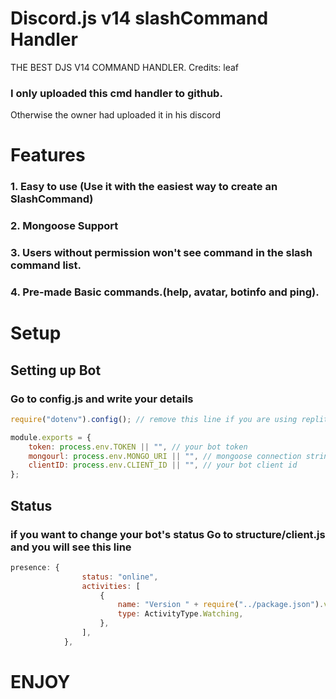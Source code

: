 # Discord.js v14 slashCommand Handler
THE BEST DJS V14 COMMAND HANDLER. Credits: leaf
### I only uploaded this cmd handler to github.
Otherwise the owner had uploaded it in his discord

# Features
### 1. Easy to use (Use it with the easiest way to create an SlashCommand)
### 2. Mongoose Support
### 3. Users without permission won't see command in the slash command list.
### 4. Pre-made Basic commands.(help, avatar, botinfo and ping).

# Setup
## Setting up Bot
### Go to config.js and write your details
```js
require("dotenv").config(); // remove this line if you are using replit

module.exports = {
    token: process.env.TOKEN || "", // your bot token
    mongourl: process.env.MONGO_URI || "", // mongoose connection string
    clientID: process.env.CLIENT_ID || "", // your bot client id
};
```

## Status
### if you want to change your bot's status Go to structure/client.js and you will see this line
```js
presence: {
                status: "online",
                activities: [
                    {
                        name: "Version " + require("../package.json").version,
                        type: ActivityType.Watching,
                    },
                ],
            },
```


# ENJOY
